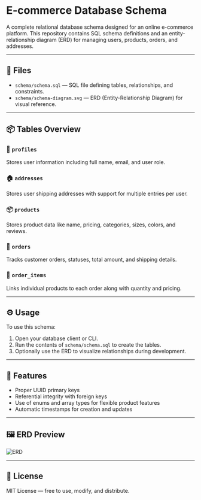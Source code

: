 # E-commerce Database Schema

A complete relational database schema designed for an online e-commerce platform. This repository contains SQL schema definitions and an entity-relationship diagram (ERD) for managing users, products, orders, and addresses.

---

## 📁 Files

- `schema/schema.sql` — SQL file defining tables, relationships, and constraints.
- `schema/schema-diagram.svg` — ERD (Entity-Relationship Diagram) for visual reference.

---

## 📦 Tables Overview

### 🧍 `profiles`
Stores user information including full name, email, and user role.

### 🏠 `addresses`
Stores user shipping addresses with support for multiple entries per user.

### 📦 `products`
Stores product data like name, pricing, categories, sizes, colors, and reviews.

### 🛒 `orders`
Tracks customer orders, statuses, total amount, and shipping details.

### 🧾 `order_items`
Links individual products to each order along with quantity and pricing.

---

## ⚙️ Usage

To use this schema:

1. Open your database client or CLI.
2. Run the contents of `schema/schema.sql` to create the tables.
3. Optionally use the ERD to visualize relationships during development.

---

## 🧩 Features

- Proper UUID primary keys
- Referential integrity with foreign keys
- Use of enums and array types for flexible product features
- Automatic timestamps for creation and updates

---

## 🖼️ ERD Preview

![ERD](schema/schema_diagram.svg)

---

## 📄 License

MIT License — free to use, modify, and distribute.
